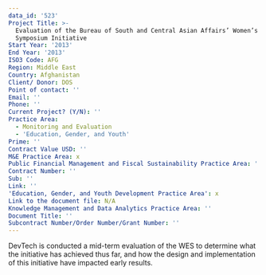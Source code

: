 ```yaml
---
data_id: '523'
Project Title: >-
  Evaluation of the Bureau of South and Central Asian Affairs’ Women’s Economic
  Symposium Initiative
Start Year: '2013'
End Year: '2013'
ISO3 Code: AFG
Region: Middle East
Country: Afghanistan
Client/ Donor: DOS
Point of contact: ''
Email: ''
Phone: ''
Current Project? (Y/N): ''
Practice Area:
  - Monitoring and Evaluation
  - 'Education, Gender, and Youth'
Prime: ''
Contract Value USD: ''
M&E Practice Area: x
Public Financial Management and Fiscal Sustainability Practice Area: ''
Contract Number: ''
Sub: ''
Link: ''
'Education, Gender, and Youth Development Practice Area': x
Link to the document file: N/A
Knowledge Management and Data Analytics Practice Area: ''
Document Title: ''
Subcontract Number/Order Number/Grant Number: ''
---
```

DevTech is conducted a mid-term evaluation of the WES to determine what the initiative has achieved thus far, and how the design and implementation of this initiative have impacted early results.